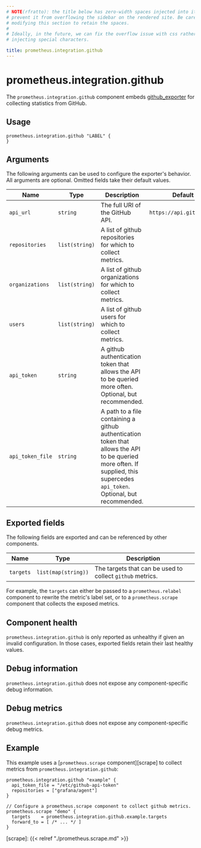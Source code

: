 ```yaml
---
# NOTE(rfratto): the title below has zero-width spaces injected into it to
# prevent it from overflowing the sidebar on the rendered site. Be careful when
# modifying this section to retain the spaces.
#
# Ideally, in the future, we can fix the overflow issue with css rather than
# injecting special characters.

title: prometheus.​integration.github
---
```


# prometheus.integration.github
The `prometheus.integration.github` component embeds
[github_exporter](https://github.com/infinityworks/github-exporter) for collecting statistics from GitHub.

## Usage

```river
prometheus.integration.github "LABEL" {
}
```

## Arguments
The following arguments can be used to configure the exporter's behavior.
All arguments are optional. Omitted fields take their default values.

Name | Type | Description | Default | Required
---- | ---- | ----------- | ------- | --------
`api_url`    | `string` | The full URI of the GitHub API. | `https://api.github.com` | no
`repositories` | `list(string)` | A list of github repositories for which to collect metrics. | | no
`organizations` | `list(string)` | A list of github organizations for which to collect metrics. | | no
`users` | `list(string)` | A list of github users for which to collect metrics. | | no
`api_token`    | `string` | A github authentication token that allows the API to be queried more often. Optional, but recommended. | | no
`api_token_file`    | `string` | A path to a file containing a github authentication token that allows the API to be queried more often. If supplied, this supercedes `api_token`. Optional, but recommended.| | no

## Exported fields
The following fields are exported and can be referenced by other components.

Name      | Type                | Description
--------- | ------------------- | -----------
`targets` | `list(map(string))` | The targets that can be used to collect `github` metrics.

For example, the `targets` can either be passed to a `prometheus.relabel`
component to rewrite the metric's label set, or to a `prometheus.scrape`
component that collects the exposed metrics.

## Component health

`prometheus.integration.github` is only reported as unhealthy if given
an invalid configuration. In those cases, exported fields retain their last
healthy values.

## Debug information

`prometheus.integration.github` does not expose any component-specific
debug information.

## Debug metrics

`prometheus.integration.github` does not expose any component-specific
debug metrics.

## Example

This example uses a [`prometheus.scrape` component][scrape] to collect metrics
from `prometheus.integration.github`:

```river
prometheus.integration.github "example" {
  api_token_file = "/etc/github-api-token"
  repositories = ["grafana/agent"]
}

// Configure a prometheus.scrape component to collect github metrics.
prometheus.scrape "demo" {
  targets    = prometheus.integration.github.example.targets
  forward_to = [ /* ... */ ]
}
```

[scrape]: {{< relref "./prometheus.scrape.md" >}}
